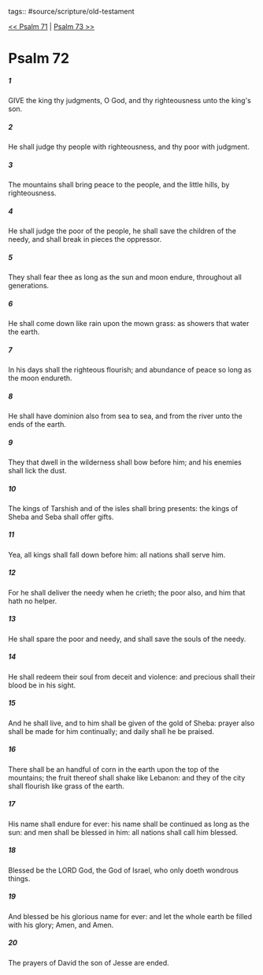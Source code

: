 tags:: #source/scripture/old-testament

[<< Psalm 71](/Old_Testament/19_Psalms/Psalm_71.md) | [Psalm 73 >>](/Old_Testament/19_Psalms/Psalm_73.md)

# Psalm 72

##### 1

GIVE the king thy judgments, O God, and thy righteousness unto the king's son.

##### 2

He shall judge thy people with righteousness, and thy poor with judgment.

##### 3

The mountains shall bring peace to the people, and the little hills, by righteousness.

##### 4

He shall judge the poor of the people, he shall save the children of the needy, and shall break in pieces the oppressor.

##### 5

They shall fear thee as long as the sun and moon endure, throughout all generations.

##### 6

He shall come down like rain upon the mown grass: as showers that water the earth.

##### 7

In his days shall the righteous flourish; and abundance of peace so long as the moon endureth.

##### 8

He shall have dominion also from sea to sea, and from the river unto the ends of the earth.

##### 9

They that dwell in the wilderness shall bow before him; and his enemies shall lick the dust.

##### 10

The kings of Tarshish and of the isles shall bring presents: the kings of Sheba and Seba shall offer gifts.

##### 11

Yea, all kings shall fall down before him: all nations shall serve him.

##### 12

For he shall deliver the needy when he crieth; the poor also, and him that hath no helper.

##### 13

He shall spare the poor and needy, and shall save the souls of the needy.

##### 14

He shall redeem their soul from deceit and violence: and precious shall their blood be in his sight.

##### 15

And he shall live, and to him shall be given of the gold of Sheba: prayer also shall be made for him continually; and daily shall he be praised.

##### 16

There shall be an handful of corn in the earth upon the top of the mountains; the fruit thereof shall shake like Lebanon: and they of the city shall flourish like grass of the earth.

##### 17

His name shall endure for ever: his name shall be continued as long as the sun: and men shall be blessed in him: all nations shall call him blessed.

##### 18

Blessed be the LORD God, the God of Israel, who only doeth wondrous things.

##### 19

And blessed be his glorious name for ever: and let the whole earth be filled with his glory; Amen, and Amen.

##### 20

The prayers of David the son of Jesse are ended.
